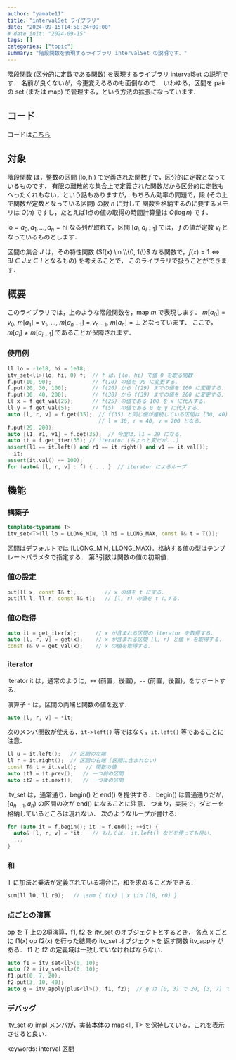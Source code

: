 ```yaml
---
author: "yamate11"
title: "intervalSet ライブラリ"
date: "2024-09-15T14:58:24+09:00"
# date_init: "2024-09-15"
tags: []
categories: ["topic"]
summary: "階段関数を表現するライブラリ intervalSet の説明です．"
---
```


階段関数 (区分的に定数である関数) を表現するライブラリ intervalSet の説明です．
名前が良くないが，今更変えるるのも面倒なので．
いわゆる，区間を pair の set (または map) で管理する，という方法の拡張になっています．

## コード

コードは[こちら](https://github.com/yamate11/compprog-clib/blob/master/intervalSet.cc)

## 対象

階段関数 は，整数の区間 $[\text{lo}, \text{hi})$ で定義された関数 $f$ で，区分的に定数となっているものです．
有限の離散的な集合上で定義された関数だから区分的に定数もへったくれもない，という話もありますが，
もちろん効率の問題で，段 (その上で関数が定数となっている区間) の数 $n$ に対して
関数を格納するのに要するメモリは $O(n)$ ですし，たとえば1点の値の取得の時間計算量は $O(\log n)$ です．


$\text{lo} = a_0, a_1, \dots, a_n = \text{hi}$ なる列が取れて，区間 $[a_i, a_{i + 1}]$ では，
$f$ の値が定数 $v_i$ となっているものとします．

区間の集合 $J$ は，その特性関数
($f(x) \in \\{0, 1\\}$ なる関数で，$f(x) = 1 \iff \exists I \in J. x \in I$ となるもの)
を考えることで，
このライブラリで扱うことができます．

## 概要

このライブラリでは，上のような階段関数を，map $m$ で表現します．
$m[a_0] = v_0$, $m[a_1] = v_1$, ..., $m[a_{n - 1}] = v_{n - 1}$, $m[a_n] = \bot$ となっています．
ここで，$m[a_i] \not= m[a_{i + 1}]$ であることが保障されます．

### 使用例

```cpp
ll lo = -1e18, hi = 1e18;
itv_set<ll>(lo, hi, 0) f;  // f は，[lo, hi) で値 0 を取る関数
f.put(10, 90);             // f(10) の値を 90 に変更する．
f.put(20, 30, 100);        // f(20) から f(29) までの値を 100 に変更する．
f.put(30, 40, 200);        // f(30) から f(39) までの値を 200 に変更する．
ll x = f.get_val(25);      // f(25) の値である 100 を x に代入する．
ll y = f.get_val(5);       // f(5)  の値である 0 を y に代入する．
auto [l, r, v] = f.get(35);  // f(35) と同じ値が連続している区間は [30, 40) なので，
                             // l = 30, r = 40, v = 200 となる．
f.put(29, 200);
auto [l1, r1, v1] = f.get(35);  // 今度は，l1 = 29 になる．
auto it = f.get_iter(35); // iterator (ちょっと変だが...)
assert(l1 == it.left() and r1 == it.right() and v1 == it.val());
--it;
assert(it.val() == 100);
for (auto& [l, r, v] : f) { ... }  // iterator によるループ
```

## 機能

### 構築子

```cpp
template<typename T>
itv_set<T>(ll lo = LLONG_MIN, ll hi = LLONG_MAX, const T& t = T());
```

区間はデフォルトでは [LLONG_MIN, LLONG_MAX)．格納する値の型はテンプレートパラメタで指定する．
第3引数は関数の値の初期値．

### 値の設定

```cpp
put(ll x, const T& t);         // x の値を t にする．
put(ll l, ll r, const T& t);   // [l, r) の値を t にする．
```

### 値の取得

```cpp
auto it = get_iter(x);      // x が含まれる区間の iterator を取得する．
auto [l, r, v] = get(x);    // x が含まれる区間 [l, r) と値 v を取得する．
const T& v = get_val(x);    // x の値を取得する．
```

### iterator

iterator it は，通常のように，`++` (前置，後置)，`--` (前置，後置)，をサポートする．

演算子 `*` は，区間の両端と関数の値を返す．
```cpp
auto [l, r, v] = *it;
```

次のメンバ関数が使える．`it->left()` 等ではなく，`it.left()` 等であることに注意．

```cpp
ll u = it.left();   // 区間の左端
ll r = it.right();  // 区間の右端 (区間に含まれない)
const T& t = it.val();   // 関数の値
auto it1 = it.prev();   // 一つ前の区間
auto it2 = it.next();   // 一つ後の区間 
```

itv_set は，通常通り，begin() と end() を提供する．
begin() は普通通りだが，$[a_{n - 1}, a_n)$ の区間の次が end() になることに注意．
つまり，実装で，ダミーを格納しているところは現れない．
次のようなループが書ける:

```cpp
for (auto it = f.begin(); it != f.end(); ++it) {
  auto& [l, r, v] = *it;   // もしくは， it.left() などを使っても良い．
  ...  
}
```

### 和

T に加法と乗法が定義されている場合に，和を求めることができる．

```cpp
sum(ll l0, ll r0);   // \sum { f(x) | x \in [l0, r0) }
```

### 点ごとの演算

op を T 上の2項演算，f1, f2 を itv_set<T> のオブジェクトとするとき，
各点 x ごとに f1(x) op f2(x) を行った結果の itv_set<T> オブジェクトを
返す関数 itv_apply がある．
f1 と f2 の定義域は一致していなければならない．

```cpp
auto f1 = itv_set<ll>(0, 10);
auto f2 = itv_set<ll>(0, 10);
f1.put(0, 7, 20);
f2.put(3, 10, 40);
auto g = itv_apply(plus<ll>(), f1, f2);  // g は [0, 3) で 20, [3, 7) で 60, [7, 10) で 40
```

### デバッグ

itv_set の impl メンバが，実装本体の map<ll, T> を保持している．これを表示させると良い．


keywords: interval 区間 